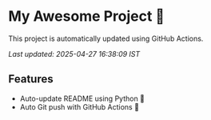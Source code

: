 # My Awesome Project 🚀

This project is automatically updated using GitHub Actions.

_Last updated: 2025-04-27 16:38:09 IST_

## Features
- Auto-update README using Python 🐍
- Auto Git push with GitHub Actions 🤖

